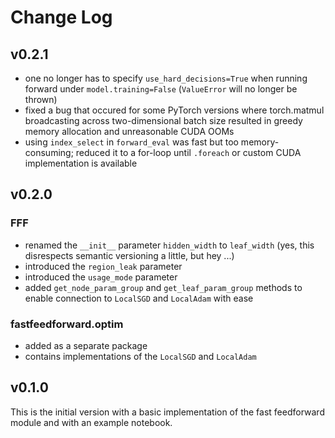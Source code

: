 # Change Log

## v0.2.1
 - one no longer has to specify `use_hard_decisions=True` when running forward under `model.training=False` (`ValueError` will no longer be thrown)
 - fixed a bug that occured for some PyTorch versions where torch.matmul broadcasting across two-dimensional batch size resulted in greedy memory allocation and unreasonable CUDA OOMs
 - using `index_select` in `forward_eval` was fast but too memory-consuming; reduced it to a for-loop until `.foreach` or custom CUDA implementation is available

## v0.2.0
### FFF
 - renamed the `__init__` parameter `hidden_width` to `leaf_width` (yes, this disrespects semantic versioning a little, but hey ...)
 - introduced the `region_leak` parameter
 - introduced the `usage_mode` parameter
 - added `get_node_param_group` and `get_leaf_param_group` methods to enable connection to `LocalSGD` and `LocalAdam` with ease
### fastfeedforward.optim
 - added as a separate package
 - contains implementations of the `LocalSGD` and `LocalAdam`

## v0.1.0
This is the initial version with a basic implementation of the fast feedforward module and with an example notebook.